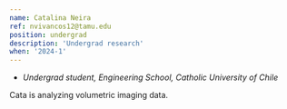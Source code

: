 ```yaml
---
name: Catalina Neira
ref: nvivancos12@tamu.edu
position: undergrad
description: 'Undergrad research'
when: '2024-1'
---
```


- _Undergrad student, Engineering School, Catholic University of Chile_

Cata is analyzing volumetric imaging data. 